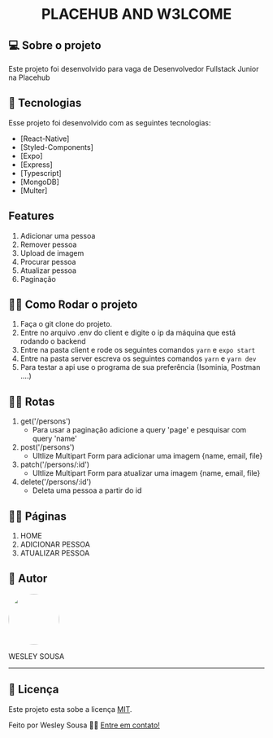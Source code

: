 <h1 align="center">  PLACEHUB  AND W3LCOME</h1>


## 💻 Sobre o projeto


Este projeto foi desenvolvido para vaga de Desenvolvedor Fullstack Junior na Placehub


## 🚀 Tecnologias

Esse projeto foi desenvolvido com as seguintes tecnologias:
- [React-Native]
- [Styled-Components]
- [Expo]
- [Express]
- [Typescript]
- [MongoDB]
- [Multer]

## Features

1. Adicionar uma pessoa
2. Remover pessoa
3. Upload de imagem
4. Procurar pessoa
5. Atualizar pessoa
6. Paginação


## 🏋️‍♀️ Como Rodar o projeto

1. Faça o git clone do projeto.
2. Entre no arquivo .env do client e digite o ip da máquina que está rodando o backend
3. Entre na pasta client e rode os seguintes comandos `yarn` e `expo start`
2. Entre na pasta server escreva os seguintes comandos `yarn` e `yarn dev`
3. Para testar a api use o programa de sua preferência (Isominia, Postman ....)

## 🏋️‍♀️ Rotas

1. get('/persons')
    - Para usar a paginação adicione a query 'page' e pesquisar com query 'name'
3. post('/persons')
    - Ultlize Multipart Form para adicionar uma imagem {name, email, file}
4. patch('/persons/:id')
    - Ultlize Multipart Form para atualizar uma imagem {name, email, file}
5. delete('/persons/:id')
    - Deleta uma pessoa a partir do id

## 🏋️‍♀️ Páginas

1. HOME
2. ADICIONAR PESSOA
3. ATUALIZAR PESSOA


## 🦸 Autor

 <img style="border-radius: 50%;" src="https://avatars1.githubusercontent.com/u/62263143?s=460&u=2d740bbcbd193e223e104d59cca9a1b0b8831152&v=4" width="100px;" alt=""/>

<p>WESLEY SOUSA</p> 

</p>

<hr>

## 📝 Licença

Este projeto esta sobe a licença [MIT](./LICENSE).

Feito por Wesley Sousa 👋🏻 [Entre em contato!](https://api.whatsapp.com/send?phone=5598985595646&text=Informe%20seu%20nome%20%C3%A9%20qual%20o%20assunto.!)